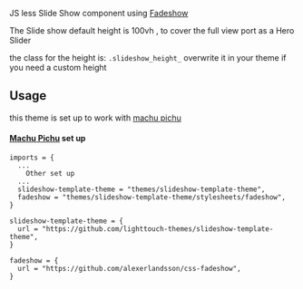 JS less Slide Show component using [Fadeshow](https://github.com/alexerlandsson/css-fadeshow)

The Slide show default height is
100vh , to cover the full view port as a Hero Slider

the class for the height is:
``` .slideshow_height_ ```
overwrite it in your theme if you need a custom height


## Usage 
this theme is set up to work with [machu pichu](https://github.com/foundpatterns/machu-picchu)

#### [Machu Pichu](https://github.com/foundpatterns/machu-picchu) set up
```
imports = {
  ...
    Other set up
  ...
  slideshow-template-theme = "themes/slideshow-template-theme",
  fadeshow = "themes/slideshow-template-theme/stylesheets/fadeshow",
}

slideshow-template-theme = {
  url = "https://github.com/lighttouch-themes/slideshow-template-theme",
}

fadeshow = {
  url = "https://github.com/alexerlandsson/css-fadeshow",
}
```